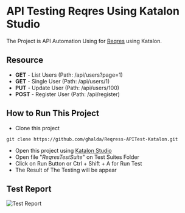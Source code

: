 # API Testing Reqres Using Katalon Studio

The Project is API Automation Using for [Reqres](https://reqres.in/) using Katalon.

## Resource
- **GET** - List Users     (Path: /api/users?page=1)
- **GET** - Single User   (Path: /api/users/1)
- **PUT** - Update User     (Path: /api/users/100)
- **POST** - Register User  (Path: /api/register)

## How to Run This Project
- Clone this project
```
git clone https://github.com/ghalda/Reqress-APITest-Katalon.git
```

- Open this project using [Katalon Studio](https://www.katalon.com/katalon-studio)
- Open file "_ReqresTestSuite_" on Test Suites Folder
- Click on Run Button or Ctrl + Shift + A for Run Test
- The Result of The Testing will be appear

## Test Report
![Test Report](D:\Alterra\Reqress-APITest-Katalon\Media\Report-Test.png)
